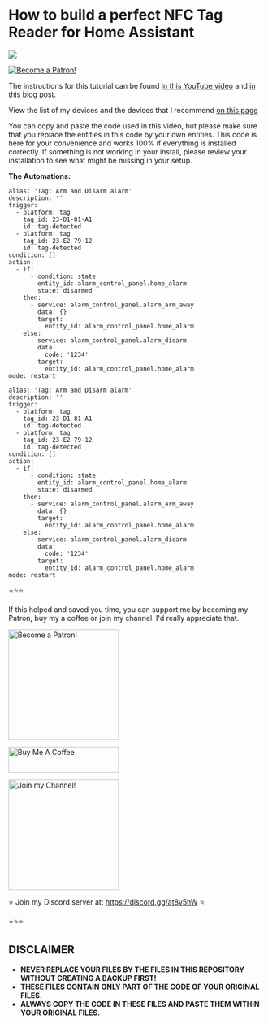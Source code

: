 # How to build a perfect NFC Tag Reader for Home Assistant

<a href="https://youtu.be/16Es-JRaeGg" target="_blank"><img src="https://github.com/smarthomejunkie/Home-Assistant-Tutorials/blob/master/How-to-build-a-perfect-NFC-Tag-Reader-for-Home-Assistant/How-to-build-a-perfect-NFC-Tag-Reader-for-Home-Assistant-thumb.png?raw=true"></a>

<a href="https://www.patreon.com/bePatron?u=50155158" target="_blank"><img src="https://github.com/smarthomejunkie/Home-Assistant-Tutorials/blob/master/become-a-patron.png?raw=true" alt="Become a Patron!"></a>

The instructions for this tutorial can be found [in this YouTube video](https://youtu.be/16Es-JRaeGg) and [in this blog post](https://www.smarthomejunkie.net/how-to-build-a-perfect-nfc-tag-reader-for-home-assistant).

View the list of my devices and the devices that I recommend [on this page](https://github.com/smarthomejunkie/MyDevices/)

You can copy and paste the code used in this video, but please make sure that you replace the entities in this code by your own entities.
This code is here for your convenience and works 100% if everything is installed correctly. If something is not working in your install, please review your installation to see what might be missing in your setup.

**The Automations:**

```
alias: 'Tag: Arm and Disarm alarm'
description: ''
trigger:
  - platform: tag
    tag_id: 23-D1-81-A1
    id: tag-detected
  - platform: tag
    tag_id: 23-E2-79-12
    id: tag-detected
condition: []
action:
  - if:
      - condition: state
        entity_id: alarm_control_panel.home_alarm
        state: disarmed
    then:
      - service: alarm_control_panel.alarm_arm_away
        data: {}
        target:
          entity_id: alarm_control_panel.home_alarm
    else:
      - service: alarm_control_panel.alarm_disarm
        data:
          code: '1234'
        target:
          entity_id: alarm_control_panel.home_alarm
mode: restart
```

```
alias: 'Tag: Arm and Disarm alarm'
description: ''
trigger:
  - platform: tag
    tag_id: 23-D1-81-A1
    id: tag-detected
  - platform: tag
    tag_id: 23-E2-79-12
    id: tag-detected
condition: []
action:
  - if:
      - condition: state
        entity_id: alarm_control_panel.home_alarm
        state: disarmed
    then:
      - service: alarm_control_panel.alarm_arm_away
        data: {}
        target:
          entity_id: alarm_control_panel.home_alarm
    else:
      - service: alarm_control_panel.alarm_disarm
        data:
          code: '1234'
        target:
          entity_id: alarm_control_panel.home_alarm
mode: restart
```

⭐⭐⭐

If this helped and saved you time, you can support me by becoming my Patron, buy my a coffee or join my channel. I'd really appreciate that.

<a href="https://www.patreon.com/bePatron?u=50155158" target="_blank"><img src="https://github.com/smarthomejunkie/Home-Assistant-Tutorials/blob/master/become-a-patron.png?raw=true" width="217" alt="Become a Patron!"></a>

<a href="https://www.buymeacoffee.com/smarthomejunkie" target="_blank"><img src="https://cdn.buymeacoffee.com/buttons/default-blue.png" alt="Buy Me A Coffee" height="51" width="217" ></a>

<a href="https://www.youtube.com/c/smarthomejunkie/join" target="_blank"><img src="https://github.com/smarthomejunkie/Home-Assistant-Tutorials/blob/master/Join-Logo.png?raw=true" width="217" alt="Join my Channel!"></a>

⭐ Join my Discord server at: https://discord.gg/at8v5hW ⭐

⭐⭐⭐


## DISCLAIMER
* **NEVER REPLACE YOUR FILES BY THE FILES IN THIS REPOSITORY WITHOUT CREATING A BACKUP FIRST!**
* **THESE FILES CONTAIN ONLY PART OF THE CODE OF YOUR ORIGINAL FILES.**
* **ALWAYS COPY THE CODE IN THESE FILES AND PASTE THEM WITHIN YOUR ORIGINAL FILES.**
